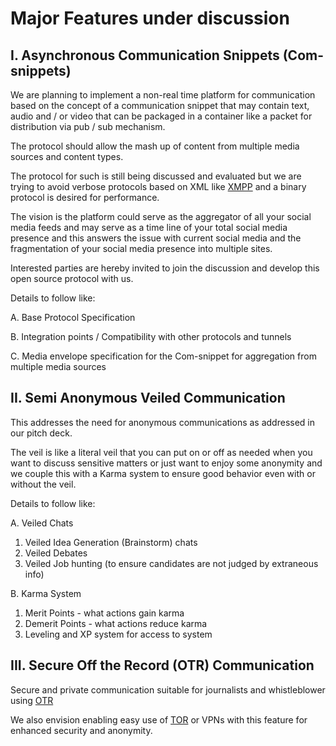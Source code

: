 # Major Features under discussion

## I. Asynchronous Communication Snippets (Com-snippets)

We are planning to implement a non-real time platform for communication based on the concept of a communication snippet that may contain text, audio and / or video that can be packaged in a container like a packet for distribution via pub / sub mechanism. 

The protocol should allow the mash up of content from multiple media sources and content types.

The protocol for such is still being discussed and evaluated but we are trying to avoid verbose protocols based on XML like [XMPP](https://xmpp.org/) and a binary protocol is desired for performance.

The vision is the platform could serve as the aggregator of all your social media feeds and may serve as a time line of your total social media presence and this answers the issue with current social media and the fragmentation of your social media presence into multiple sites.  

Interested parties are hereby invited to join the discussion and develop this open source protocol with us.


Details to follow like:

A. Base Protocol Specification

B. Integration points / Compatibility with other protocols and tunnels

C. Media envelope specification for the Com-snippet for aggregation from multiple media sources


## II. Semi Anonymous Veiled Communication

This addresses the need for anonymous communications as addressed in  our pitch deck.

The veil is like a literal veil that you can put on or off as needed when you want to discuss sensitive matters or just want to enjoy some anonymity and we couple this with a Karma system to ensure good behavior even with or without the veil.

Details to follow like:

A. Veiled Chats

1. Veiled Idea Generation (Brainstorm) chats
2. Veiled Debates
3. Veiled Job hunting (to ensure candidates are not judged by extraneous info)

B. Karma System

1. Merit Points - what actions gain karma
2. Demerit Points - what actions reduce karma
3. Leveling and XP system for access to system


## III.  Secure Off the Record (OTR) Communication

Secure and private communication suitable for journalists and whistleblower using [OTR](https://en.wikipedia.org/wiki/Off-the-Record_Messaging)

We also envision enabling easy use of [TOR](https://www.torproject.org/) or VPNs with this feature for enhanced security and anonymity.




